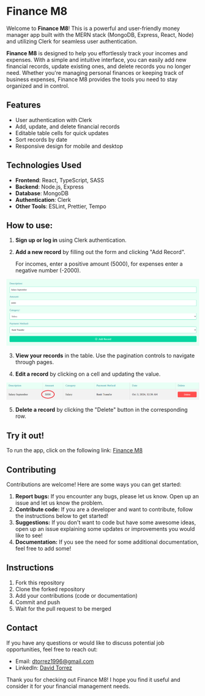 # Finance M8
Welcome to **Finance M8**! This is a powerful and user-friendly money manager app built with the MERN stack (MongoDB, Express, React, Node) and utilizing Clerk for seamless user authentication.

**Finance M8** is designed to help you effortlessly track your incomes and expenses. With a simple and intuitive interface, you can easily add new financial records, update existing ones, and delete records you no longer need. Whether you're managing personal finances or keeping track of business expenses, Finance M8 provides the tools you need to stay organized and in control.

## Features
- User authentication with Clerk
- Add, update, and delete financial records
- Editable table cells for quick updates
- Sort records by date
- Responsive design for mobile and desktop

## Technologies Used
- **Frontend**: React, TypeScript, SASS
- **Backend**: Node.js, Express
- **Database**: MongoDB
- **Authentication**: Clerk
- **Other Tools**: ESLint, Prettier, Tempo

## How to use:
1. **Sign up or log in** using Clerk authentication.
   
2. **Add a new record** by filling out the form and clicking "Add Record".

    For incomes, enter a positive amount (5000), for expenses enter a negative number (-2000).

![screenshot of how to add a record](https://github.com/DavidTM96/finance-m8/blob/main/client/src/assets/add-record.PNG)

3. **View your records** in the table. Use the pagination controls to navigate through pages.
   
4. **Edit a record** by clicking on a cell and updating the value.

![screenshot of how to add a record](https://github.com/DavidTM96/finance-m8/blob/main/client/src/assets/update-record.PNG)

5. **Delete a record** by clicking the "Delete" button in the corresponding row.

## Try it out!

To run the app, click on the following link: <a href="https://www.google.com/" target="_blank">Finance M8</a>

## Contributing
Contributions are welcome! Here are some ways you can get started:
1. **Report bugs:** If you encounter any bugs, please let us know. Open up an issue and let us know the problem.
2. **Contribute code:** If you are a developer and want to contribute, follow the instructions below to get started!
3. **Suggestions:** If you don't want to code but have some awesome ideas, open up an issue explaining some updates or improvements you would like to see!
4. **Documentation:** If you see the need for some additional documentation, feel free to add some!

## Instructions
1. Fork this repository
2. Clone the forked repository
3. Add your contributions (code or documentation)
4. Commit and push
5. Wait for the pull request to be merged

## Contact
If you have any questions or would like to discuss potential job opportunities, feel free to reach out:
- Email: <a href="mailto:dtorrez1996@gmail.com">dtorrez1996@gmail.com</a>
- LinkedIn: <a href="https://www.linkedin.com/in/david-torrez/" target="_blank">David Torrez</a>

Thank you for checking out Finance M8! I hope you find it useful and consider it for your financial management needs.



